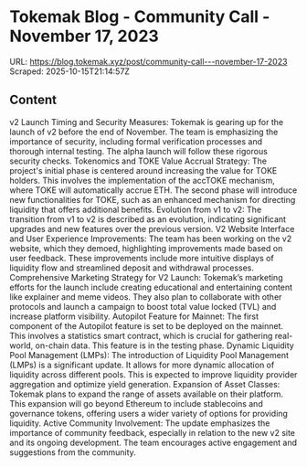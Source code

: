 # Tokemak Blog - Community Call - November 17, 2023

URL: https://blog.tokemak.xyz/post/community-call---november-17-2023
Scraped: 2025-10-15T21:14:57Z

## Content

v2 Launch Timing and Security Measures: Tokemak is gearing up for the launch of v2 before the end of November. The team is emphasizing the importance of security, including formal verification processes and thorough internal testing. The alpha launch will follow these rigorous security checks.
Tokenomics and TOKE Value Accrual Strategy: The project's initial phase is centered around increasing the value for TOKE holders. This involves the implementation of the accTOKE mechanism, where TOKE will automatically accrue ETH. The second phase will introduce new functionalities for TOKE, such as an enhanced mechanism for directing liquidity that offers additional benefits.
Evolution from v1 to v2: The transition from v1 to v2 is described as an evolution, indicating significant upgrades and new features over the previous version.
V2 Website Interface and User Experience Improvements: The team has been working on the v2 website, which they demoed, highlighting improvements made based on user feedback. These improvements include more intuitive displays of liquidity flow and streamlined deposit and withdrawal processes.
Comprehensive Marketing Strategy for V2 Launch: Tokemak’s marketing efforts for the launch include creating educational and entertaining content like explainer and meme videos. They also plan to collaborate with other protocols and launch a campaign to boost total value locked (TVL) and increase platform visibility.
Autopilot Feature for Mainnet: The first component of the Autopilot feature is set to be deployed on the mainnet. This involves a statistics smart contract, which is crucial for gathering real-world, on-chain data. This feature is in the testing phase.
Dynamic Liquidity Pool Management (LMPs): The introduction of Liquidity Pool Management (LMPs) is a significant update. It allows for more dynamic allocation of liquidity across different pools. This is expected to improve liquidity provider aggregation and optimize yield generation.
Expansion of Asset Classes: Tokemak plans to expand the range of assets available on their platform. This expansion will go beyond Ethereum to include stablecoins and governance tokens, offering users a wider variety of options for providing liquidity.
Active Community Involvement: The update emphasizes the importance of community feedback, especially in relation to the new v2 site and its ongoing development. The team encourages active engagement and suggestions from the community.

‍